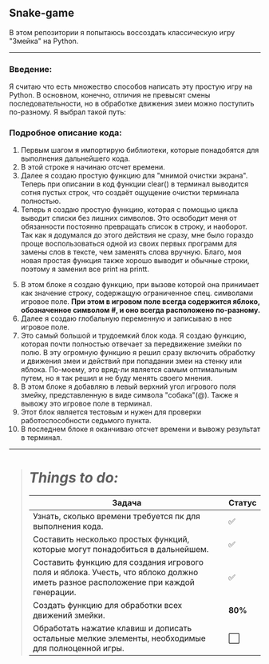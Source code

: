 ## Snake-game
В этом репозитории я попытаюсь воссоздать классическую игру "Змейка" на Python. 
___
### Введение:
Я считаю что есть множество способов написать эту простую игру на Python. В основном, конечно, отличия не превысят смены последовательности, но в обработке движения змеи можно поступить по-разному. Я выбрал такой путь:

### __Подробное описание кода:__
1. Первым шагом я импортирую библиотеки, которые понадобятся для выполнения дальнейшего кода.
2. В этой строке я начинаю отсчет времени.
3. Далее я создаю простую функцию для "мнимой очистки экрана". Теперь при описании в код функции clear() в терминал выводится сотня пустых строк, что создаёт ощущение очистки терминала полностью.
4. Теперь я создаю простую функцию, которая с помощью цикла выводит списки без лишних символов. Это освободит меня от обязанности постоянно превращать список в строку, и наоборот. Так как я додумался до этого действия не сразу, мне было гораздо проще воспользоваться одной из своих первых программ для замены слов в тексте, чем заменять слова вручную. Благо, моя новая простая функция также хорошо выводит и обычные строки, поэтому я заменил все print на printt.
<!-- Не забыть вставить ссылочку на свой старый проект Text_replacer.exe-->
5. В этом блоке я создаю функцию, при вызове которой она принимает как значение строку, содержащую ограниченное спец. символами игровое поле. __При этом в игровом поле всегда содержится яблоко, обозначенное символом #, и оно всегда расположено по-разному.__
6. Далее я создаю глобальную переменную и записываю в нее игровое поле.
7. Это самый большой и трудоемкий блок кода. Я создаю функцию, которая почти полностью отвечает за передвижение змейки по полю. В эту огромную функцию я решил сразу включить обработку и движения змеи и действий при попадании змеи на стенку или яблока. По-моему, это вряд-ли является самым оптимальным путем, но я так решил и не буду менять своего мнения.
8. В этом блоке я добавляю в левый верхний угол игрового поля змейку, представленную в виде символа "собака"(@). Также я вывожу это игровое поле в терминал.
9. Этот блок является тестовым и нужен для проверки работоспособности седьмого пункта.
10. В последнем блоке я оканчиваю отсчет времени и вывожу результат в терминал.

___

> # ___Things to do:___
> | Задача                                                                                                                                  | Статус               |
> |-----------------------------------------------------------------------------------------------------------------------------------------|----------------------|
> | Узнать, сколько времени требуется пк для выполнения кода.                                                                               | :white_check_mark:   |
> | Составить несколько простых функций, которые могут понадобиться в дальнейшем.                                                           | :white_check_mark:   |
> | Составить функцию для создания игрового поля и яблока. Учесть, что яблоко должно иметь разное расположение при каждой генерации.        | :white_check_mark:   |
> | Создать функцию для обработки всех движений змейки.                                                                                     | **80%**              |
> | Обработать нажатие клавиш и дописать остальные мелкие элементы, необходимые для полноценной игры.                                       | :white_large_square: |
